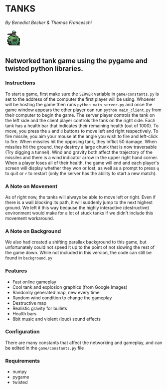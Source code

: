 # TANKS

*By Benedict Becker & Thomas Franceschi*

![TANKS](./media/mid_tank.png)



## Networked tank game using the pygame and twisted python libraries.

### Instructions
To start a game, first make sure the `SERVER` variable in `game/constants.py` is set to the address of the computer the first
player will be using. Whoever will be hosting the game then runs `python main_server.py` and once the game window
appears the other player can run `python main_client.py` from their computer to begin the game. The server player
controls the tank on the left side and the client player controls the tank on the right side. Each tank has a health bar
that indicates their remaining health (out of 1000). To move, you press the `a` and `d` buttons to move left and right
respectively. To fire missile, you aim your mouse at the angle you wish to fire and left-click to fire. When missiles
hit the opposing tank, they inflict 50 damage. When missiles hit the ground, they destroy a large chunk that is now
traversable (Try digging a tunnel). Wind and gravity both affect the trajectory of the missiles and there is a wind
indicator arrow in the upper right hand corner. When a player loses all of their health, the game will end and each
player's screen will display whether they won or lost, as well as a prompt to press `q` to quit or `r` to restart
(only the server has the ability to start a new match).

### A Note on Movement
As of right now, the tanks will always be able to move left or right. Even if there is a wall blocking its path, it will suddenly 
jump to the next highest ground. We left it this way because the highly interactive (destructive) environment would make for
a lot of stuck tanks if we didn't include this movement workaround.

### A Note on Background
We also had created a shifting parallax background to this game, but unfortunately could not speed it up to the point of not slowing
the rest of the game down. While not included in this version, the code can still be found in `background.py`

### Features
* Fast online gameplay
* Cool tank and explosion graphics (from Google Images)
* Randomly generated map, new every time
* Random wind condition to change the gameplay
* Destructive map
* Realistic gravity for bullets
* Health bars
* 8bit music and violent (loud) sound effects 

### Configuration
There are many constants that affect the networking and gameplay, and can be edited in the `game/constants.py` file

### Requirements
* numpy
* pygame
* twisted
